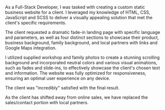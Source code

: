 As a Full-Stack Developer, I was tasked with creating a custom static business website for a client. I leveraged my knowledge of HTML, CSS, JavaScript and SCSS to deliver a visually appealing solution that met the client's specific requirements.

The client requested a dramatic fade-in landing page with specific language and parameters, as well as four distinct sections to showcase their product, business background, family background, and local partners with links and Google Maps integration.

I utilized supplied workshop and family photos to create a stunning scrolling background and incorporated neutral colors and various visual animations, such as fades and slide-ins, to effectively showcase the client's chosen text and information. The website was fully optimized for responsiveness, ensuring an optimal user experience on any device.

The client was "incredibly" satisfied with the final result.

As the client has shifted away from online sales, we have replaced the sales/contact portion with local partners.
